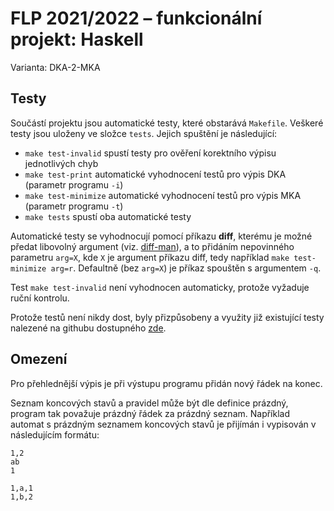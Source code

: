 # FLP 2021/2022 – funkcionální projekt: Haskell

Varianta: DKA-2-MKA

## Testy
Součástí projektu jsou automatické testy, které obstarává `Makefile`. Veškeré testy jsou uloženy ve složce `tests`. Jejich spuštění je následující:

- `make test-invalid` spustí testy pro ověření korektního výpisu jednotlivých chyb
- `make test-print` automatické vyhodnocení testů pro výpis DKA (parametr programu `-i`)
- `make test-minimize` automatické vyhodnocení testů pro výpis MKA (parametr programu `-t`)
- `make tests` spustí oba automatické testy

Automatické testy se vyhodnocují pomocí příkazu **diff**, kterému je možné předat libovolný argument (viz. [diff-man](https://man7.org/linux/man-pages/man1/diff.1.html)), a to přidáním nepovinného parametru `arg=X`, kde `X` je argument příkazu diff, tedy například `make test-minimize arg=r`. Defaultně (bez `arg=X`) je příkaz spouštěn s argumentem `-q`.

Test `make test-invalid` není vyhodnocen automaticky, protože vyžaduje ruční kontrolu.

Protože testů není nikdy dost, byly přizpůsobeny a využity již existující testy nalezené na githubu dostupného [zde](https://github.com/vokracko/FLP-DKA-2-MKA-test).

## Omezení
Pro přehlednější výpis je při výstupu programu přidán nový řádek na konec.

Seznam koncových stavů a pravidel může být dle definice prázdný, program tak považuje prázdný řádek za prázdný seznam. Například automat s prázdným seznamem koncových stavů je přijímán i vypisován v následujícím formátu:
```
1,2
ab
1

1,a,1
1,b,2
```
